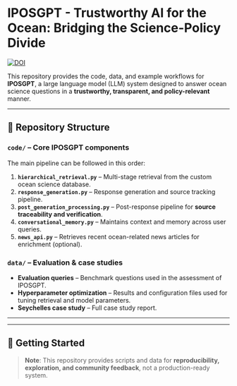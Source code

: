 # IPOSGPT - Trustworthy AI for the Ocean: Bridging the Science-Policy Divide

[![DOI](https://zenodo.org/badge/1001043644.svg)](https://doi.org/10.5281/zenodo.16988264)

This repository provides the code, data, and example workflows for **IPOSGPT**, a large language model (LLM) system designed to answer ocean science questions in a **trustworthy, transparent, and policy-relevant** manner.  

<!-- The project supports our manuscript submission to *Nature Sustainability* and is openly shared to enable exploration, reproducibility, and community feedback.   -->

---

## 📂 Repository Structure  

### `code/` – Core IPOSGPT components  
The main pipeline can be followed in this order:  

1. **`hierarchical_retrieval.py`** – Multi-stage retrieval from the custom ocean science database.  
2. **`response_generation.py`** – Response generation and source tracking pipeline.  
3. **`post_generation_processing.py`** – Post-response pipeline for **source traceability and verification**.  
4. **`conversational_memory.py`** – Maintains context and memory across user queries.  
5. **`news_api.py`** – Retrieves recent ocean-related news articles for enrichment (optional).  

### `data/` – Evaluation & case studies  
- **Evaluation queries** – Benchmark questions used in the assessment of IPOSGPT.  
- **Hyperparameter optimization** – Results and configuration files used for tuning retrieval and model parameters.  
- **Seychelles case study** – Full case study report.  

---

<!-- ## 📊 Evaluation Materials  

- [List of Evaluation Queries](./eval-queries.md)  
- [Evaluation Summary – RAG strategies](./eval1.md)  
- [Evaluation Summary – LLM models](./eval2.md)   -->

---

## 🚀 Getting Started  

> **Note**: This repository provides scripts and data for **reproducibility, exploration, and community feedback**, not a production-ready system.  
